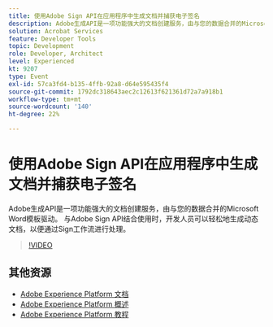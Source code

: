 ```yaml
---
title: 使用Adobe Sign API在应用程序中生成文档并捕获电子签名
description: Adobe生成API是一项功能强大的文档创建服务，由与您的数据合并的Microsoft Word模板驱动。 与Adobe Sign API结合使用时，开发人员可以轻松地生成动态文档，以便通过Sign工作流进行处理。
solution: Acrobat Services
feature: Developer Tools
topic: Development
role: Developer, Architect
level: Experienced
kt: 9207
type: Event
exl-id: 57ca3fd4-b135-4ffb-92a8-d64e595435f4
source-git-commit: 1792dc318643aec2c12613f621361d72a7a918b1
workflow-type: tm+mt
source-wordcount: '140'
ht-degree: 22%

---
```


# 使用Adobe Sign API在应用程序中生成文档并捕获电子签名

Adobe生成API是一项功能强大的文档创建服务，由与您的数据合并的Microsoft Word模板驱动。 与Adobe Sign API结合使用时，开发人员可以轻松地生成动态文档，以便通过Sign工作流进行处理。

>[!VIDEO](https://video.tv.adobe.com/v/338097/?quality=12&learn=on&hidetitle=true)

## 其他资源

- [Adobe Experience Platform 文档](https://experienceleague.adobe.com/docs/experience-platform.html)
- [Adobe Experience Platform 概述](https://experienceleague.adobe.com/docs/experience-platform/landing/home.html?lang=zh-Hans)
- [Adobe Experience Platform 教程](https://experienceleague.adobe.com/docs/platform-learn/tutorials/overview.html?lang=en)
